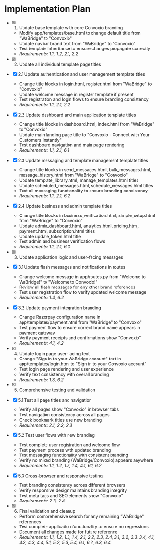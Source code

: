 # Implementation Plan

- [x] 1. Update base template with core Convoxio branding
  - Modify app/templates/base.html to change default title from "WaBridge" to "Convoxio"
  - Update navbar brand text from "WaBridge" to "Convoxio" 
  - Test template inheritance to ensure changes propagate correctly
  - _Requirements: 1.1, 1.2, 2.1, 2.2_

- [x] 2. Update all individual template page titles
- [x] 2.1 Update authentication and user management template titles
  - Change title blocks in login.html, register.html from "WaBridge" to "Convoxio"
  - Update welcome message in register template if present
  - Test registration and login flows to ensure branding consistency
  - _Requirements: 1.1, 2.1, 2.2_

- [x] 2.2 Update dashboard and main application template titles
  - Change title blocks in dashboard.html, index.html from "WaBridge" to "Convoxio"
  - Update main landing page title to "Convoxio - Connect with Your Customers Instantly"
  - Test dashboard navigation and main page rendering
  - _Requirements: 1.1, 2.1, 6.1_

- [x] 2.3 Update messaging and template management template titles
  - Change title blocks in send_messages.html, bulk_messages.html, message_history.html from "WaBridge" to "Convoxio"
  - Update template_library.html, manage_templates.html titles
  - Update scheduled_messages.html, schedule_messages.html titles
  - Test all messaging functionality to ensure branding consistency
  - _Requirements: 1.1, 2.1, 6.2_

- [x] 2.4 Update business and admin template titles
  - Change title blocks in business_verification.html, simple_setup.html from "WaBridge" to "Convoxio"
  - Update admin_dashboard.html, analytics.html, pricing.html, payment.html, subscription.html titles
  - Update update_token.html title
  - Test admin and business verification flows
  - _Requirements: 1.1, 2.1, 6.3_

- [x] 3. Update application logic and user-facing messages
- [x] 3.1 Update flash messages and notifications in routes
  - Change welcome message in app/routes.py from "Welcome to WaBridge!" to "Welcome to Convoxio!"
  - Review all flash messages for any other brand references
  - Test user registration flow to verify updated welcome message
  - _Requirements: 1.4, 6.2_

- [x] 3.2 Update payment integration branding
  - Change Razorpay configuration name in app/templates/payment.html from "WaBridge" to "Convoxio"
  - Test payment flow to ensure correct brand name appears in payment gateway
  - Verify payment receipts and confirmations show "Convoxio"
  - _Requirements: 4.1, 4.2_

- [x] 4. Update login page user-facing text
  - Change "Sign in to your WaBridge account" text in app/templates/login.html to "Sign in to your Convoxio account"
  - Test login page rendering and user experience
  - Verify text consistency with overall branding
  - _Requirements: 1.3, 6.2_

- [x] 5. Comprehensive testing and validation
- [x] 5.1 Test all page titles and navigation
  - Verify all pages show "Convoxio" in browser tabs
  - Test navigation consistency across all pages
  - Check bookmark titles use new branding
  - _Requirements: 2.1, 2.2, 2.3_

- [x] 5.2 Test user flows with new branding
  - Test complete user registration and welcome flow
  - Test payment process with updated branding
  - Test messaging functionality with consistent branding
  - Verify no mixed branding (WaBridge/Convoxio) appears anywhere
  - _Requirements: 1.1, 1.2, 1.3, 1.4, 4.1, 6.1, 6.2_

- [x] 5.3 Cross-browser and responsive testing
  - Test branding consistency across different browsers
  - Verify responsive design maintains branding integrity
  - Test meta tags and SEO elements show "Convoxio"
  - _Requirements: 2.3, 2.4_

- [x] 6. Final validation and cleanup
  - Perform comprehensive search for any remaining "WaBridge" references
  - Test complete application functionality to ensure no regressions
  - Document all changes made for future reference
  - _Requirements: 1.1, 1.2, 1.3, 1.4, 2.1, 2.2, 2.3, 2.4, 3.1, 3.2, 3.3, 3.4, 4.1, 4.2, 4.3, 4.4, 5.1, 5.2, 5.3, 5.4, 6.1, 6.2, 6.3, 6.4_
